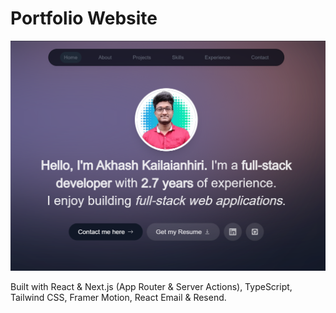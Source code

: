 # Portfolio Website

![alt text](image.png)

Built with React & Next.js (App Router & Server Actions), TypeScript, Tailwind CSS, Framer Motion, React Email & Resend.
